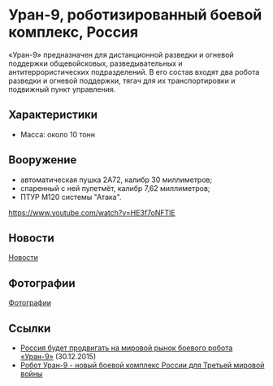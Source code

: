 ﻿# Уран-9, роботизированный боевой комплекс, Россия

«Уран-9» предназначен для дистанционной разведки и огневой поддержки 
общевойсковых, разведывательных и антитеррористических подразделений. В 
его состав входят два робота разведки и огневой поддержки, тягач для их 
транспортировки и подвижный пункт управления.

## Характеристики

- Масса: около 10 тонн

## Вооружение

- автоматическая пушка 2A72, калибр 30 миллиметров;
- спаренный с ней пулетмёт, калибр 7,62 миллиметров;
- ПТУР М120 системы "Атака".

https://www.youtube.com/watch?v=HE3f7oNFTlE

## Новости

[Новости](news/)

## Фотографии

[Фотографии](img/)

## Ссылки

- [Россия будет продвигать на мировой рынок боевого робота «Уран-9»](https://ria.ru/defense_safety/20151230/1351580959.html) (30.12.2015)
- [Робот Уран-9 - новый боевой комплекс России для Третьей мировой войны](http://www.3world-war.su/vooruzhenie/vooruzhenie-rossii/1275-robot-uran-9-novyj-boevoj-kompleks-rossii-dlja.html)
